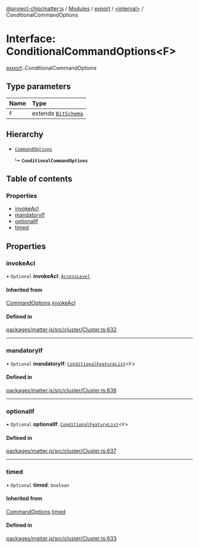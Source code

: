 [@project-chip/matter.js](../README.md) / [Modules](../modules.md) / [export](../modules/export.md) / [<internal\>](../modules/export._internal_.md) / ConditionalCommandOptions

# Interface: ConditionalCommandOptions<F\>

[export](../modules/export.md).[<internal>](../modules/export._internal_.md).ConditionalCommandOptions

## Type parameters

| Name | Type |
| :------ | :------ |
| `F` | extends [`BitSchema`](../modules/schema_export.md#bitschema) |

## Hierarchy

- [`CommandOptions`](export._internal_.CommandOptions.md)

  ↳ **`ConditionalCommandOptions`**

## Table of contents

### Properties

- [invokeAcl](export._internal_.ConditionalCommandOptions.md#invokeacl)
- [mandatoryIf](export._internal_.ConditionalCommandOptions.md#mandatoryif)
- [optionalIf](export._internal_.ConditionalCommandOptions.md#optionalif)
- [timed](export._internal_.ConditionalCommandOptions.md#timed)

## Properties

### invokeAcl

• `Optional` **invokeAcl**: [`AccessLevel`](../enums/cluster_export.AccessLevel.md)

#### Inherited from

[CommandOptions](export._internal_.CommandOptions.md).[invokeAcl](export._internal_.CommandOptions.md#invokeacl)

#### Defined in

[packages/matter.js/src/cluster/Cluster.ts:632](https://github.com/project-chip/matter.js/blob/ac2c2688/packages/matter.js/src/cluster/Cluster.ts#L632)

___

### mandatoryIf

• `Optional` **mandatoryIf**: [`ConditionalFeatureList`](../modules/cluster_export.md#conditionalfeaturelist)<`F`\>

#### Defined in

[packages/matter.js/src/cluster/Cluster.ts:638](https://github.com/project-chip/matter.js/blob/ac2c2688/packages/matter.js/src/cluster/Cluster.ts#L638)

___

### optionalIf

• `Optional` **optionalIf**: [`ConditionalFeatureList`](../modules/cluster_export.md#conditionalfeaturelist)<`F`\>

#### Defined in

[packages/matter.js/src/cluster/Cluster.ts:637](https://github.com/project-chip/matter.js/blob/ac2c2688/packages/matter.js/src/cluster/Cluster.ts#L637)

___

### timed

• `Optional` **timed**: `boolean`

#### Inherited from

[CommandOptions](export._internal_.CommandOptions.md).[timed](export._internal_.CommandOptions.md#timed)

#### Defined in

[packages/matter.js/src/cluster/Cluster.ts:633](https://github.com/project-chip/matter.js/blob/ac2c2688/packages/matter.js/src/cluster/Cluster.ts#L633)
